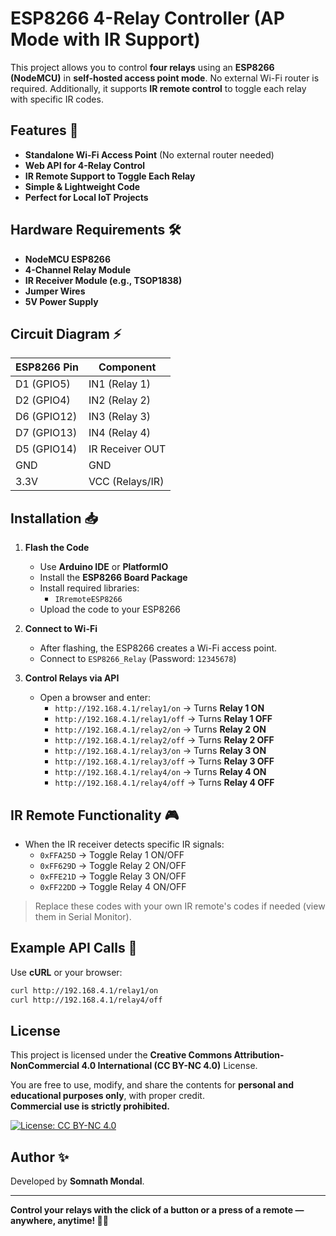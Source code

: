 # ESP8266 4-Relay Controller (AP Mode with IR Support)


This project allows you to control **four relays** using an **ESP8266 (NodeMCU)** in **self-hosted access point mode**. No external Wi-Fi router is required. Additionally, it supports **IR remote control** to toggle each relay with specific IR codes.

## Features 🚀
- **Standalone Wi-Fi Access Point** (No external router needed)
- **Web API for 4-Relay Control**
- **IR Remote Support to Toggle Each Relay**
- **Simple & Lightweight Code**
- **Perfect for Local IoT Projects**

## Hardware Requirements 🛠️
- **NodeMCU ESP8266**
- **4-Channel Relay Module**
- **IR Receiver Module (e.g., TSOP1838)**
- **Jumper Wires**
- **5V Power Supply**

## Circuit Diagram ⚡
| ESP8266 Pin | Component         |
|------------|------------------|
| D1 (GPIO5) | IN1 (Relay 1)     |
| D2 (GPIO4) | IN2 (Relay 2)     |
| D6 (GPIO12)| IN3 (Relay 3)     |
| D7 (GPIO13)| IN4 (Relay 4)     |
| D5 (GPIO14)| IR Receiver OUT   |
| GND        | GND               |
| 3.3V       | VCC (Relays/IR)   |

## Installation 📥
1. **Flash the Code**
   - Use **Arduino IDE** or **PlatformIO**
   - Install the **ESP8266 Board Package**
   - Install required libraries:
     - `IRremoteESP8266`
   - Upload the code to your ESP8266

2. **Connect to Wi-Fi**
   - After flashing, the ESP8266 creates a Wi-Fi access point.
   - Connect to `ESP8266_Relay` (Password: `12345678`)

3. **Control Relays via API**
   - Open a browser and enter:
     - `http://192.168.4.1/relay1/on` → Turns **Relay 1 ON**
     - `http://192.168.4.1/relay1/off` → Turns **Relay 1 OFF**
     - `http://192.168.4.1/relay2/on` → Turns **Relay 2 ON**
     - `http://192.168.4.1/relay2/off` → Turns **Relay 2 OFF**
     - `http://192.168.4.1/relay3/on` → Turns **Relay 3 ON**
     - `http://192.168.4.1/relay3/off` → Turns **Relay 3 OFF**
     - `http://192.168.4.1/relay4/on` → Turns **Relay 4 ON**
     - `http://192.168.4.1/relay4/off` → Turns **Relay 4 OFF**

## IR Remote Functionality 🎮
- When the IR receiver detects specific IR signals:
  - `0xFFA25D` → Toggle Relay 1 ON/OFF
  - `0xFF629D` → Toggle Relay 2 ON/OFF
  - `0xFFE21D` → Toggle Relay 3 ON/OFF
  - `0xFF22DD` → Toggle Relay 4 ON/OFF

> Replace these codes with your own IR remote's codes if needed (view them in Serial Monitor).

## Example API Calls 📡
Use **cURL** or your browser:
```bash
curl http://192.168.4.1/relay1/on
curl http://192.168.4.1/relay4/off
```

## License

This project is licensed under the **Creative Commons Attribution-NonCommercial 4.0 International (CC BY-NC 4.0)** License.

You are free to use, modify, and share the contents for **personal and educational purposes only**, with proper credit.  
**Commercial use is strictly prohibited.**

[![License: CC BY-NC 4.0](https://licensebuttons.net/l/by-nc/4.0/88x31.png)](https://creativecommons.org/licenses/by-nc/4.0/)


## Author ✨
Developed by **Somnath Mondal**.

---
**Control your relays with the click of a button or a press of a remote — anywhere, anytime! 🔌📡**
